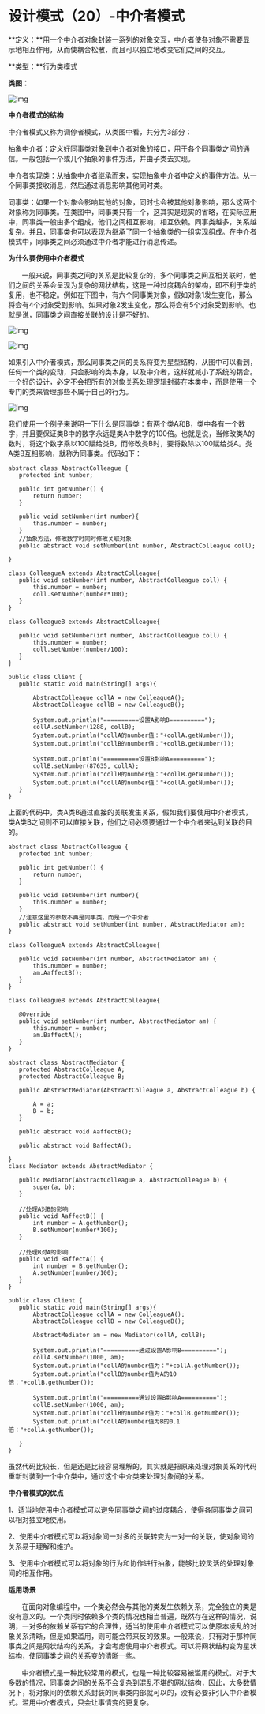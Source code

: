 # 设计模式（20）-中介者模式

**定义：**用一个中介者对象封装一系列的对象交互，中介者使各对象不需要显示地相互作用，从而使耦合松散，而且可以独立地改变它们之间的交互。

**类型：**行为类模式

**类图：**

![img](https://mmbiz.qpic.cn/mmbiz_jpg/eQPyBffYbucdWgoAbAukuGQfJpwCgt3iccsOVFZQtVes48dmNvSRqrvzzuPQ2894nQia0UvnKsYPicKwawTLhA2Mg/640?wx_fmt=jpeg&tp=webp&wxfrom=5&wx_lazy=1&wx_co=1)

**中介者模式的结构**

中介者模式又称为调停者模式，从类图中看，共分为3部分：

抽象中介者：定义好同事类对象到中介者对象的接口，用于各个同事类之间的通信。一般包括一个或几个抽象的事件方法，并由子类去实现。

中介者实现类：从抽象中介者继承而来，实现抽象中介者中定义的事件方法。从一个同事类接收消息，然后通过消息影响其他同时类。

同事类：如果一个对象会影响其他的对象，同时也会被其他对象影响，那么这两个对象称为同事类。在类图中，同事类只有一个，这其实是现实的省略，在实际应用中，同事类一般由多个组成，他们之间相互影响，相互依赖。同事类越多，关系越复杂。并且，同事类也可以表现为继承了同一个抽象类的一组实现组成。在中介者模式中，同事类之间必须通过中介者才能进行消息传递。

**为什么要使用中介者模式**

       一般来说，同事类之间的关系是比较复杂的，多个同事类之间互相关联时，他们之间的关系会呈现为复杂的网状结构，这是一种过度耦合的架构，即不利于类的复用，也不稳定。例如在下图中，有六个同事类对象，假如对象1发生变化，那么将会有4个对象受到影响。如果对象2发生变化，那么将会有5个对象受到影响。也就是说，同事类之间直接关联的设计是不好的。

![img](https://mmbiz.qpic.cn/mmbiz_jpg/eQPyBffYbucdWgoAbAukuGQfJpwCgt3icZHdNmFDE5t0HnHOXrgXMtxYDqXlI9OCh4leJEC1Z4OxYAofrQOI94A/640?wx_fmt=jpeg&tp=webp&wxfrom=5&wx_lazy=1&wx_co=1)

![img](https://mmbiz.qpic.cn/mmbiz_jpg/eQPyBffYbucdWgoAbAukuGQfJpwCgt3icOgyoy6hZN014DibQumNzD7Wa3qjOibk7dSHCqQL3jO5lzrgwy4PwZTTA/640?wx_fmt=jpeg&tp=webp&wxfrom=5&wx_lazy=1&wx_co=1)

如果引入中介者模式，那么同事类之间的关系将变为星型结构，从图中可以看到，任何一个类的变动，只会影响的类本身，以及中介者，这样就减小了系统的耦合。一个好的设计，必定不会把所有的对象关系处理逻辑封装在本类中，而是使用一个专门的类来管理那些不属于自己的行为。

![img](https://mmbiz.qpic.cn/mmbiz_jpg/eQPyBffYbucdWgoAbAukuGQfJpwCgt3iciaFyDeDrq1a8qQLiccXjAMERAGL5hYdibLUD6rLgy4rw2JWaF2icLBu85g/640?wx_fmt=jpeg&tp=webp&wxfrom=5&wx_lazy=1&wx_co=1)

我们使用一个例子来说明一下什么是同事类：有两个类A和B，类中各有一个数字，并且要保证类B中的数字永远是类A中数字的100倍。也就是说，当修改类A的数时，将这个数字乘以100赋给类B，而修改类B时，要将数除以100赋给类A。类A类B互相影响，就称为同事类。代码如下：

```
abstract class AbstractColleague {  
   protected int number;  
 
   public int getNumber() {  
       return number;  
   }  
 
   public void setNumber(int number){  
       this.number = number;  
   }  
   //抽象方法，修改数字时同时修改关联对象  
   public abstract void setNumber(int number, AbstractColleague coll);  
}  
 
class ColleagueA extends AbstractColleague{  
   public void setNumber(int number, AbstractColleague coll) {  
       this.number = number;  
       coll.setNumber(number*100);  
   }  
}  
 
class ColleagueB extends AbstractColleague{  
     
   public void setNumber(int number, AbstractColleague coll) {  
       this.number = number;  
       coll.setNumber(number/100);  
   }  
}  
 
public class Client {  
   public static void main(String[] args){  
 
       AbstractColleague collA = new ColleagueA();  
       AbstractColleague collB = new ColleagueB();  
         
       System.out.println("==========设置A影响B==========");  
       collA.setNumber(1288, collB);  
       System.out.println("collA的number值："+collA.getNumber());  
       System.out.println("collB的number值："+collB.getNumber());  
 
       System.out.println("==========设置B影响A==========");  
       collB.setNumber(87635, collA);  
       System.out.println("collB的number值："+collB.getNumber());  
       System.out.println("collA的number值："+collA.getNumber());  
   }  
}
```

上面的代码中，类A类B通过直接的关联发生关系，假如我们要使用中介者模式，类A类B之间则不可以直接关联，他们之间必须要通过一个中介者来达到关联的目的。

```
abstract class AbstractColleague {  
   protected int number;  
 
   public int getNumber() {  
       return number;  
   }  
 
   public void setNumber(int number){  
       this.number = number;  
   }  
   //注意这里的参数不再是同事类，而是一个中介者  
   public abstract void setNumber(int number, AbstractMediator am);  
}  
 
class ColleagueA extends AbstractColleague{  
 
   public void setNumber(int number, AbstractMediator am) {  
       this.number = number;  
       am.AaffectB();  
   }  
}  
 
class ColleagueB extends AbstractColleague{  
 
   @Override  
   public void setNumber(int number, AbstractMediator am) {  
       this.number = number;  
       am.BaffectA();  
   }  
}  
 
abstract class AbstractMediator {  
   protected AbstractColleague A;  
   protected AbstractColleague B;  
     
   public AbstractMediator(AbstractColleague a, AbstractColleague b) {  
       A = a;  
       B = b;  
   }  
 
   public abstract void AaffectB();  
     
   public abstract void BaffectA();  
 
}  
class Mediator extends AbstractMediator {  
 
   public Mediator(AbstractColleague a, AbstractColleague b) {  
       super(a, b);  
   }  
 
   //处理A对B的影响  
   public void AaffectB() {  
       int number = A.getNumber();  
       B.setNumber(number*100);  
   }  
 
   //处理B对A的影响  
   public void BaffectA() {  
       int number = B.getNumber();  
       A.setNumber(number/100);  
   }  
}  
 
public class Client {  
   public static void main(String[] args){  
       AbstractColleague collA = new ColleagueA();  
       AbstractColleague collB = new ColleagueB();  
         
       AbstractMediator am = new Mediator(collA, collB);  
         
       System.out.println("==========通过设置A影响B==========");  
       collA.setNumber(1000, am);  
       System.out.println("collA的number值为："+collA.getNumber());  
       System.out.println("collB的number值为A的10倍："+collB.getNumber());  
 
       System.out.println("==========通过设置B影响A==========");  
       collB.setNumber(1000, am);  
       System.out.println("collB的number值为："+collB.getNumber());  
       System.out.println("collA的number值为B的0.1倍："+collA.getNumber());  
         
   }  
}
```

虽然代码比较长，但是还是比较容易理解的，其实就是把原来处理对象关系的代码重新封装到一个中介类中，通过这个中介类来处理对象间的关系。

**中介者模式的优点**

1、适当地使用中介者模式可以避免同事类之间的过度耦合，使得各同事类之间可以相对独立地使用。

2、使用中介者模式可以将对象间一对多的关联转变为一对一的关联，使对象间的关系易于理解和维护。

3、使用中介者模式可以将对象的行为和协作进行抽象，能够比较灵活的处理对象间的相互作用。

**适用场景**

       在面向对象编程中，一个类必然会与其他的类发生依赖关系，完全独立的类是没有意义的。一个类同时依赖多个类的情况也相当普遍，既然存在这样的情况，说明，一对多的依赖关系有它的合理性，适当的使用中介者模式可以使原本凌乱的对象关系清晰，但是如果滥用，则可能会带来反的效果。一般来说，只有对于那种同事类之间是网状结构的关系，才会考虑使用中介者模式。可以将网状结构变为星状结构，使同事类之间的关系变的清晰一些。

       中介者模式是一种比较常用的模式，也是一种比较容易被滥用的模式。对于大多数的情况，同事类之间的关系不会复杂到混乱不堪的网状结构，因此，大多数情况下，将对象间的依赖关系封装的同事类内部就可以的，没有必要非引入中介者模式。滥用中介者模式，只会让事情变的更复杂。